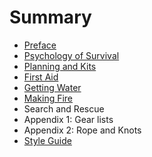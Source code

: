 # Summary

* [Preface](README.md)
* [Psychology of Survival](psychology.md)
* [Planning and Kits](planning_and_kits.md)
* [First Aid](first_aid.md)
* [Getting Water](getting_water.md)
* [Making Fire](making_fire.md)
* Search and Rescue
* Appendix 1: Gear lists
* Appendix 2: Rope and Knots
* [Style Guide](style_guide.md)

